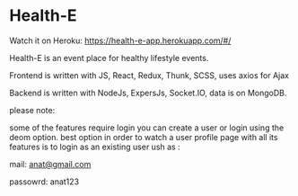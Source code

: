 # Health-E

Watch it on Heroku: https://health-e-app.herokuapp.com/#/

Health-E is an event place for healthy lifestyle events.

Frontend is written with JS, React, Redux, Thunk, SCSS, uses axios for Ajax

Backend is written with NodeJs, ExpersJs, Socket.IO, data is on MongoDB.

please note:

some of the features require login
you can create a user or login using the deom option.
best option in order to watch a user profile page with all its features is to login as an existing user ush as :

mail: anat@gmail.com

passowrd: anat123
